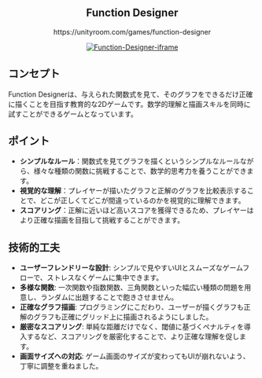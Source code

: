<div align="center">
  <h2>Function Designer</h2>
  <p>https://unityroom.com/games/function-designer</p>

  <a href="https://youtu.be/GBwXriVbcmo?si=2R2iDr0ehEp-99-7">
    <img src="https://github.com/user-attachments/assets/54915c02-1fda-47e0-bbcb-4919dd32f264" alt="Function-Designer-iframe">
  </a>
</div>

## コンセプト
Function Designerは、与えられた関数式を見て、そのグラフをできるだけ正確に描くことを目指す教育的な2Dゲームです。数学的理解と描画スキルを同時に試すことができるゲームとなっています。

## ポイント
- **シンプルなルール**：関数式を見てグラフを描くというシンプルなルールながら、様々な種類の関数に挑戦することで、数学的思考力を養うことができます。
- **視覚的な理解**：プレイヤーが描いたグラフと正解のグラフを比較表示することで、どこが正しくてどこが間違っているのかを視覚的に理解できます。
- **スコアリング**：正解に近いほど高いスコアを獲得できるため、プレイヤーはより正確な描画を目指して挑戦することができます。

## 技術的工夫
- **ユーザーフレンドリーな設計**: シンプルで見やすいUIとスムーズなゲームフローで、ストレスなくゲームに集中できます。
- **多様な関数**: 一次関数や指数関数、三角関数といった幅広い種類の問題を用意し、ランダムに出題することで飽きさせません。
- **正確なグラフ描画**: プログラミングにこだわり、ユーザーが描くグラフも正解のグラフも正確にグリッド上に描画されるようにしました。
- **厳密なスコアリング**: 単純な距離だけでなく、閾値に基づくペナルティを導入するなど、スコアリングを厳密化することで、より正確な理解を促します。
- **画面サイズへの対応**: ゲーム画面のサイズが変わってもUIが崩れないよう、丁寧に調整を重ねました。
